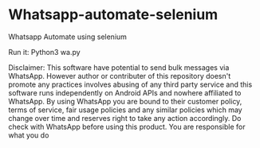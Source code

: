 # Whatsapp-automate-selenium
Whatsapp Automate using selenium

Run it: Python3 wa.py

Disclaimer: This software have potential to send bulk messages via WhatsApp. However author or contributer of this repository doesn't promote any practices involves abusing of any third party service and this software runs independently on Android APIs and nowhere affiliated to WhatsApp. By using WhatsApp you are bound to their customer policy, terms of service, fair usage policies and any similar policies which may change over time and reserves right to take any action accordingly. Do check with WhatsApp before using this product. You are responsible for what you do

